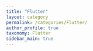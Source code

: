 ```yaml
---
title: "Flutter"
layout: category
permalink: /categories/Flutter/
author_profile: true
taxonomy: Flutter
sidebar_main: true
---
```








